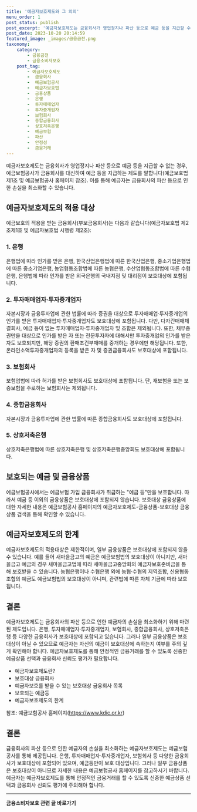 ```yaml
---
title: '예금자보호제도와 그 의의'
menu_order: 1
post_status: publish
post_excerpt: '예금자보호제도는 금융회사가 영업정지나 파산 등으로 예금 등을 지급할 수 없는 경우, 예금보험공사가 금융회사를 대신하여 예금 등을 지급하는 제도를 말합니다 예금보호법 제1조 및 예금보험공사 홈페이지 참조 . 이를 통해 예금자는 금융회사의 파산 등으로 인한 손실을 최소화할 수 있습니다.'
post_date: 2023-10-20 20:14:59
featured_image: _images/금융금전.png
taxonomy:
    category:
        - 금융금전
        - 금융소비자보호
    post_tag:
        - 예금자보호제도
        -  금융회사
        -  예금보험공사
        -  예금자보호법
        -  금융상품
        -  은행
        -  투자매매업자
        -  투자중개업자
        -  보험회사
        -  종합금융회사
        -  상호저축은행
        -  예금보험
        -  파산
        -  안정성
        -  금융거래
---
```



예금자보호제도는 금융회사가 영업정지나 파산 등으로 예금 등을 지급할 수 없는 경우, 예금보험공사가 금융회사를 대신하여 예금 등을 지급하는 제도를 말합니다(예금보호법 제1조 및 예금보험공사 홈페이지 참조). 이를 통해 예금자는 금융회사의 파산 등으로 인한 손실을 최소화할 수 있습니다.

## 예금자보호제도의 적용 대상

예금보호의 적용을 받는 금융회사(부보금융회사)는 다음과 같습니다(예금자보호법 제2조제1호 및 예금자보호법 시행령 제2조):

### 1. 은행

은행법에 따라 인가를 받은 은행, 한국산업은행법에 따른 한국산업은행, 중소기업은행법에 따른 중소기업은행, 농업협동조합법에 따른 농협은행, 수산업협동조합법에 따른 수협은행, 은행법에 따라 인가를 받은 외국은행의 국내지점 및 대리점이 보호대상에 포함됩니다.

### 2. 투자매매업자·투자중개업자

자본시장과 금융투자업에 관한 법률에 따라 증권을 대상으로 투자매매업·투자중개업의 인가를 받은 투자매매업자·투자중개업자도 보호대상에 포함됩니다. 다만, 다자간매매체결회사, 예금 등이 없는 투자매매업자·투자중개업자 및 조합은 제외됩니다. 또한, 채무증권만을 대상으로 인가를 받은 자 또는 전문투자자에 대해서만 투자중개업의 인가를 받은 자도 보호되지만, 해당 증권의 환매조건부매매를 중개하는 경우에만 해당됩니다. 또한, 온라인소액투자중개업자의 등록을 받은 자 및 증권금융회사도 보호대상에 포함됩니다.

### 3. 보험회사

보험업법에 따라 허가를 받은 보험회사도 보호대상에 포함됩니다. 단, 재보험을 또는 보증보험을 주로하는 보험회사는 제외됩니다.

### 4. 종합금융회사

자본시장과 금융투자업에 관한 법률에 따른 종합금융회사도 보호대상에 포함됩니다.

### 5. 상호저축은행

상호저축은행법에 따른 상호저축은행 및 상호저축은행중앙회도 보호대상에 포함됩니다.

## 보호되는 예금 및 금융상품

예금보험공사에서는 예금보험 가입 금융회사가 취급하는 "예금 등"만을 보호합니다. 따라서 예금 등 이외의 금융상품은 보호대상에 포함되지 않습니다. 보호대상 금융상품에 대한 자세한 내용은 예금보험공사 홈페이지의 예금자보호제도-금융상품-보호대상 금융상품 검색을 통해 확인할 수 있습니다.

## 예금자보호제도의 한계

예금자보호제도의 적용대상은 제한적이며, 일부 금융상품은 보호대상에 포함되지 않을 수 있습니다. 예를 들어 새마을금고의 예금은 예금보험법의 보호대상이 아니지만, 새마을금고 예금의 경우 새마을금고법에 따라 새마을금고중앙회의 예금자보호준비금을 통해 보호받을 수 있습니다. 농협은행이나 수협은행 외에 농협·수협의 지역조합, 신용협동조합의 예금도 예금보험법의 보호대상이 아니며, 관련법에 따른 자체 기금에 따라 보호됩니다.

## 결론

예금자보호제도는 금융회사의 파산 등으로 인한 예금자의 손실을 최소화하기 위해 마련된 제도입니다. 은행, 투자매매업자·투자중개업자, 보험회사, 종합금융회사, 상호저축은행 등 다양한 금융회사가 보호대상에 포함되고 있습니다. 그러나 일부 금융상품은 보호대상이 아닐 수 있으므로 예금자는 자신의 예금이 보호대상에 속하는지 여부를 주의 깊게 확인해야 합니다. 예금자보호제도를 통해 안정적인 금융거래를 할 수 있도록 신중한 예금상품 선택과 금융회사 신뢰도 평가가 필요합니다.

- 예금자보호제도란?
- 보호대상 금융회사
- 예금자보호를 받을 수 있는 보호대상 금융회사 목록
- 보호되는 예금등
- 예금자보호제도의 한계

참조: 예금보험공사 홈페이지(https://www.kdic.or.kr)

## 결론
금융회사의 파산 등으로 인한 예금자의 손실을 최소화하는 예금자보호제도는 예금보험공사를 통해 제공됩니다. 은행, 투자매매업자·투자중개업자, 보험회사 등 다양한 금융회사가 보호대상에 포함되어 있으며, 예금등만이 보호 대상입니다. 그러나 일부 금융상품은 보호대상이 아니므로 자세한 내용은 예금보험공사 홈페이지를 참고하시기 바랍니다. 예금자는 예금자보호제도를 통해 안정적인 금융거래를 할 수 있도록 신중한 예금상품 선택과 금융회사 신뢰도 평가에 주의해야 합니다.
<!-- wp:separator -->
<hr class="wp-block-separator has-alpha-channel-opacity"/>
<!-- /wp:separator -->

<!-- wp:group {"backgroundColor":"base","layout":{"type":"constrained"}} -->
<div class="wp-block-group has-base-background-color has-background"><!-- wp:paragraph {"align":"center","fontSize":"medium"} -->
<p class="has-text-align-center has-large-font-size"><strong>금융소비자보호 관련 글 바로가기</strong></p>
<!-- /wp:paragraph -->


<!-- wp:latest-posts
{"categories":[{"id":12706,"count":19,"description":"","link":"https://uknowlaw.com/category/%ea%b8%88%ec%9c%b5%ec%86%8c%eb%b9%84%ec%9e%90%eb%b3%b4%ed%98%b8/","name":"금융소비자보호","slug":"금융소비자보호","taxonomy":"category","parent":0,"meta":[],"_links":{"self":[{"href":"https://uknowlaw.com/wp-json/wp/v2/categories/12706"}],"collection":[{"href":"https://uknowlaw.com/wp-json/wp/v2/categories"}],"about":[{"href":"https://uknowlaw.com/wp-json/wp/v2/taxonomies/category"}],"wp:post_type":[{"href":"https://uknowlaw.com/wp-json/wp/v2/posts?categories=12706"}],"curies":[{"name":"wp","href":"https://api.w.org/{rel}","templated":true}]}}],"postsToShow":100,"excerptLength":28,"postLayout":"grid","columns":2,"featuredImageAlign":"left","featuredImageSizeSlug":"large","fontSize":18px} /--></div>
<!-- /wp:group -->